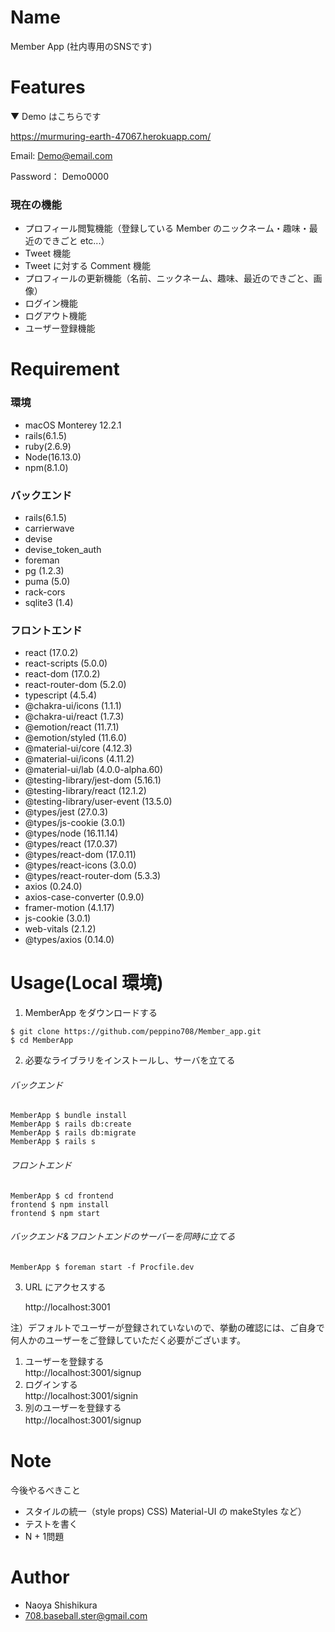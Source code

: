 # Name

Member App (社内専用のSNSです)<br>

# Features

▼ Demo はこちらです

https://murmuring-earth-47067.herokuapp.com/

Email: Demo@email.com

Password： Demo0000

### 現在の機能

- プロフィール閲覧機能（登録している Member のニックネーム・趣味・最近のできごと etc...）
- Tweet 機能
- Tweet に対する Comment 機能
- プロフィールの更新機能（名前、ニックネーム、趣味、最近のできごと、画像）
- ログイン機能
- ログアウト機能
- ユーザー登録機能

# Requirement

### 環境

- macOS Monterey 12.2.1
- rails(6.1.5)
- ruby(2.6.9)
- Node(16.13.0)
- npm(8.1.0)

### バックエンド

- rails(6.1.5)
- carrierwave
- devise
- devise_token_auth
- foreman
- pg (1.2.3)
- puma (5.0)
- rack-cors
- sqlite3 (1.4)

### フロントエンド

- react (17.0.2)
- react-scripts (5.0.0)
- react-dom (17.0.2)
- react-router-dom (5.2.0)
- typescript (4.5.4)
- @chakra-ui/icons (1.1.1)
- @chakra-ui/react (1.7.3)
- @emotion/react (11.7.1)
- @emotion/styled (11.6.0)
- @material-ui/core (4.12.3)
- @material-ui/icons (4.11.2)
- @material-ui/lab (4.0.0-alpha.60)
- @testing-library/jest-dom (5.16.1)
- @testing-library/react (12.1.2)
- @testing-library/user-event (13.5.0)
- @types/jest (27.0.3)
- @types/js-cookie (3.0.1)
- @types/node (16.11.14)
- @types/react (17.0.37)
- @types/react-dom (17.0.11)
- @types/react-icons (3.0.0)
- @types/react-router-dom (5.3.3)
- axios (0.24.0)
- axios-case-converter (0.9.0)
- framer-motion (4.1.17)
- js-cookie (3.0.1)
- web-vitals (2.1.2)
- @types/axios (0.14.0)

# Usage(Local 環境)

1. MemberApp をダウンロードする

```shell
$ git clone https://github.com/peppino708/Member_app.git
$ cd MemberApp
```

2. 必要なライブラリをインストールし、サーバを立てる

###### バックエンド

```shell
MemberApp $ bundle install
MemberApp $ rails db:create
MemberApp $ rails db:migrate
MemberApp $ rails s
```

###### フロントエンド

```shell
MemberApp $ cd frontend
frontend $ npm install
frontend $ npm start
```

###### バックエンド&フロントエンドのサーバーを同時に立てる

```shell
MemberApp $ foreman start -f Procfile.dev
```

3. URL にアクセスする

   http://localhost:3001

注）デフォルトでユーザーが登録されていないので、挙動の確認には、ご自身で何人かのユーザーをご登録していただく必要がございます。

1. ユーザーを登録する  
   http://localhost:3001/signup
2. ログインする  
   http://localhost:3001/signin
3. 別のユーザーを登録する  
   http://localhost:3001/signup 　<br>

# Note

今後やるべきこと

- スタイルの統一（style props) CSS) Material-UI の makeStyles など）
- テストを書く　<br>
- N + 1問題<br>

# Author

- Naoya Shishikura
- 708.baseball.ster@gmail.com
